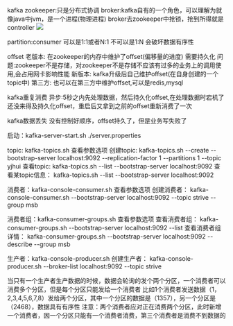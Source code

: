 kafka
zookeeper:只是分布式协调
broker:kafka自有的一个角色，可以理解为就像java中jvm，是一个进程(物理进程)
       broker去zookeeper中抢锁，抢到所得就是controller
![](../../../resources/kafka/broker.png)

partition:consumer 
可以是1:1或者N:1
不可以是1:N 会破坏数据有序性

offset
老版本: 在zookeeper的内存中维护了offset(偏移量的进度) 需要持久化
  问题:zookeeper不是存储，对zookeeper不是存储不应该有过多的业务上的调用使用,会占用网卡影响性能
新版本: kafka升级后自己维护offset(在自身创建的一个topic中)
第三方: 也可以在第三方中维护offset,可以是redis,mysql

kafka重复消费
异步:5秒之内先处理数据，然后持久化offset,在处理数据时宕机了还没来得及持久化offset，重启后又拿到之前的offset重新消费了一次

kafka数据丢失
没有控制好顺序，offset持久了，但是业务写失败了




启动：kafka-server-start.sh ./server.properties 


topic: kafka-topics.sh 查看参数选项
创建topic: 
          kafka-topics.sh --create --bootstrap-server localhost:9092 --replication-factor 1 --partitions 1 --topic yjhui
查看topic: 
          kafka-topics.sh --list --bootstrap-server localhost:9092
查看某topic信息：
          kafka-topics.sh --list --bootstrap-server localhost:9092


消费者：kafka-console-consumer.sh 查看参数选项
创建消费者：
         kafka-console-consumer.sh --bootstrap-server localhost:9092 --topic strive --group msb

消费者组：kafka-consumer-groups.sh 查看参数选项
查看消费者组：
           kafka-consumer-groups.sh  --bootstrap-server localhost:9092 --list
查看消费者组详情：
kafka-consumer-groups.sh  --bootstrap-server localhost:9092 --describe --group msb


生产者：kafka-console-producer.sh 
创建生产者：
         kafka-console-producer.sh  --broker-list localhost:9092 --topic strive

当只有一个生产者生产数据的时候，数据会轮询的发个两个分区，一个消费者可以消费多个分区，但是每个分区只能发给一个消费者
比如1个消费者发送数据（1，2,3,4,5,6,7,8）发给两个分区，其中一个分区的数据是（1357），另一个分区是（2468），数据具有有序性
注意：两个消费者应对正在消费两个分区，此时新增一个消费者，因一个分区只能有一个消费者消费，第三个消费者是消费不到数据的


